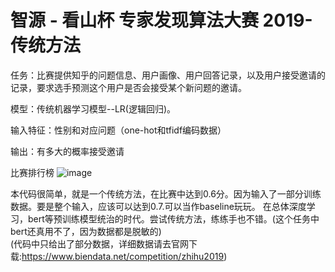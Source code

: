 # 智源 - 看山杯 专家发现算法大赛 2019-传统方法

任务：比赛提供知乎的问题信息、用户画像、用户回答记录，以及用户接受邀请的记录，要求选手预测这个用户是否会接受某个新问题的邀请。

模型：传统机器学习模型--LR(逻辑回归)。

输入特征：性别和对应问题（one-hot和tfidf编码数据）

输出：有多大的概率接受邀请   

比赛排行榜
![image](https://github.com/user-attachments/assets/03c131a9-9cbb-4f6e-bcc5-fd3344a13271)

本代码很简单，就是一个传统方法，在比赛中达到0.6分。因为输入了一部分训练数据。要是整个输入，应该可以达到0.7.可以当作baseline玩玩。
在总体深度学习，bert等预训练模型统治的时代。尝试传统方法，练练手也不错。(这个任务中bert还真用不了，因为数据都是脱敏的)<br>
(代码中只给出了部分数据，详细数据请去官网下载:https://www.biendata.net/competition/zhihu2019)

